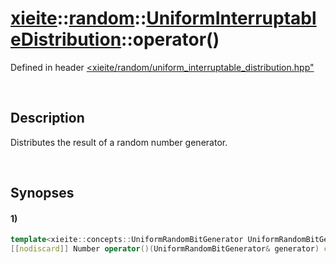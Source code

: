 # [xieite](../../../../../../xieite.md)\:\:[random](../../../../../../random.md)\:\:[UniformInterruptableDistribution<Number>](../../../../uniform_interruptable_distribution.md)\:\:operator\(\)
Defined in header [<xieite/random/uniform_interruptable_distribution.hpp"](../../../../../../../include/xieite/random/uniform_interruptable_distribution.hpp)

&nbsp;

## Description
Distributes the result of a random number generator.

&nbsp;

## Synopses
#### 1)
```cpp
template<xieite::concepts::UniformRandomBitGenerator UniformRandomBitGenerator>
[[nodiscard]] Number operator()(UniformRandomBitGenerator& generator) const noexcept;
```
